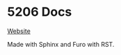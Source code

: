 # 5206 Docs

[Website](https://the-knights-of-ni.github.io/5206-docs/)

Made with Sphinx and Furo with RST.
